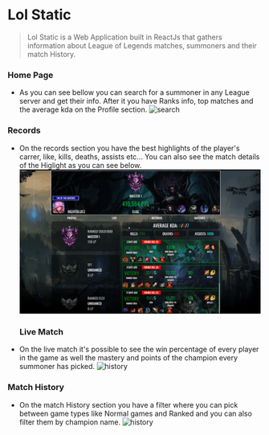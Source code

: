 
# Lol Static
> Lol Static is a Web Application built in ReactJs that gathers information about League of Legends matches, summoners and their match History.


### Home Page
- As you can see bellow you can search for a summoner in any League server and get their info. After it you have Ranks info, top matches and the average kda on the Profile section.
![search](images/search.gif)



### Records
- On the records section you have the best highlights of the player's carrer, like, kills, deaths, assists etc...
 You can also see the match details of the Higlight as you can see below.
![records](images/records.gif)

  ### Live Match 
 - On the live match it's possible to see the win percentage of every player in the game as well the mastery and points of the champion every summoner has picked.
 ![history](images/live.gif)

 ### Match History 
 - On the match History section you have a filter where you can pick between game types like Normal games and Ranked and you can also filter them by champion name.
 ![history](images/history.gif)
 
 

 
